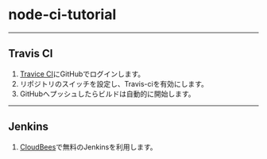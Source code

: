 node-ci-tutorial
================

---

Travis CI
---------

1. [Travice CI](http://travis-ci.org/)にGitHubでログインします。
2. リポジトリのスイッチを設定し、Travis-ciを有効にします。
3. GitHubへプッシュしたらビルドは自動的に開始します。


---

Jenkins
-------

1. [CloudBees](http://www.cloudbees.com/)で無料のJenkinsを利用します。

